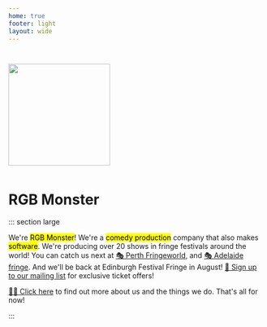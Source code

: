 ```yaml
---
home: true
footer: light
layout: wide
---
```


<div class="flexer" style="justify-content: center; margin-top: 3em;"><img src="/monster.webp" style="width: min(200px, 40vw);" /></div>

<h1 class="standalone" style="padding-top: 10px;">
    RGB Monster
</h1>

::: section large

We're <mark>RGB Monster</mark>! We're a <mark class="subtle">comedy production</mark> company that also makes <mark class="subtle">software</mark>. We're producing over 20 shows in fringe festivals around the world!
You can catch us next at [🎭 Perth Fringeworld](/perth), and [🎭 Adelaide fringe](/adelaide). And we'll be back at Edinburgh Festival Fringe in August! [📩 Sign up to our mailing list](https://buttondown.com/edinburgh-fringe) for exclusive ticket offers!

[🧑‍🔧️ Click here](/about-us) to find out more about us and the things we do. That's all for now!

:::

<ShowTypesListing filter="Edinburgh August 2024" />
